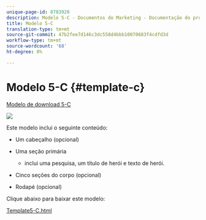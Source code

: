 ```yaml
---
unique-page-id: 8783920
description: Modelo 5-C - Documentos do Marketing - Documentação do produto
title: Modelo 5-C
translation-type: tm+mt
source-git-commit: 47b2fee7d146c3dc558d4bbb10070683f4cdfd3d
workflow-type: tm+mt
source-wordcount: '68'
ht-degree: 0%

---
```



# Modelo 5-C {#template-c}

[Modelo de download 5-C](http://docs.marketo.com/download/attachments/8783920/template-5c.html?version=1&amp;modificationdate=1437692983000&amp;api=v2)

![](assets/image2015-7-29-14-3a59-3a31.png)

Este modelo inclui o seguinte conteúdo:

* Um cabeçalho (opcional)
* Uma seção primária

   * inclui uma pesquisa, um título de herói e texto de herói.

* Cinco seções do corpo (opcional)
* Rodapé (opcional)

Clique abaixo para baixar este modelo:

[Template5-C.html](http://docs.marketo.com/download/attachments/8783920/template-5c.html?version=1&amp;modificationdate=1437692983000&amp;api=v2)
